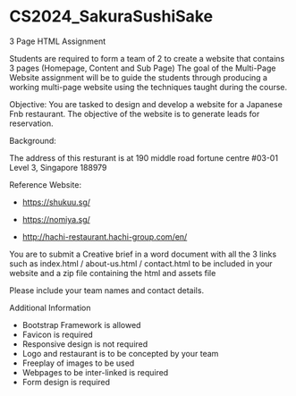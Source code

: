 # CS2024_SakuraSushiSake

3 Page HTML Assignment

Students are required to form a team of 2 to create a website that contains 3 pages (Homepage, Content and Sub Page)
The goal of the Multi-Page Website assignment will be to guide the students through producing a working multi-page website using the techniques taught during the course.

Objective: You are tasked to design and develop a website for a Japanese Fnb restaurant.
The objective of the website is to generate leads for reservation.

Background:

The address of this resturant is at 190 middle road fortune centre #03-01 Level 3, Singapore 188979


Reference Website:

+ https://shukuu.sg/

+ https://nomiya.sg/

+ http://hachi-restaurant.hachi-group.com/en/

You are to submit a Creative brief in a word document with all the 3 links such as index.html / about-us.html / contact.html to be included in your website and a zip file containing the html and assets file

Please include your team names and contact details.

Additional Information
+ Bootstrap Framework is allowed
+ Favicon is required
+ Responsive design is not required
+ Logo and restaurant is to be concepted by your team
+ Freeplay of images to be used
+ Webpages to be inter-linked is required
+ Form design is required
